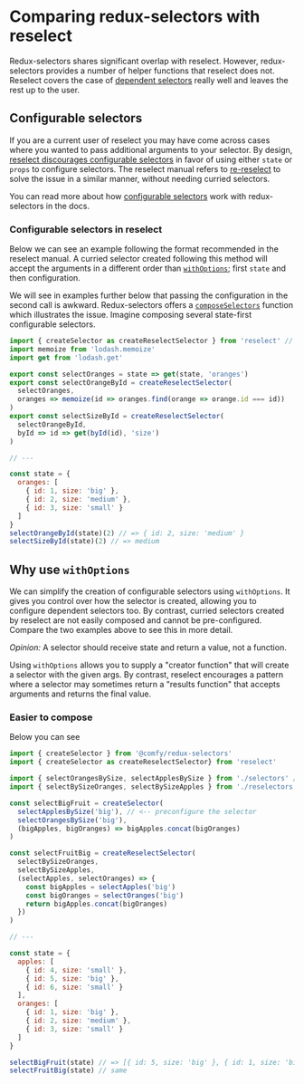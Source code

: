 # Comparing redux-selectors with reselect

Redux-selectors shares significant overlap with reselect. However, redux-selectors provides a number of helper functions that reselect does not. Reselect covers the case of [dependent selectors](/docs/usage/dependent-selectors.md) really well and leaves the rest up to the user.

## Configurable selectors

If you are a current user of reselect you may have come across cases where you wanted to pass additional arguments to your selector. By design, [reselect discourages configurable selectors](https://github.com/reactjs/reselect#q-how-do-i-create-a-selector-that-takes-an-argument) in favor of using either `state` or `props` to configure selectors. The reselect manual refers to [re-reselect](https://github.com/toomuchdesign/re-reselect) to solve the issue in a similar manner, without needing curried selectors.

You can read more about how [configurable selectors](/docs/usage/configurable-selectors.md) work with redux-selectors in the docs.

### Configurable selectors in reselect

Below we can see an example following the format recommended in the reselect manual. A curried selector created following this method will accept the arguments in a different order than [`withOptions`](/docs/api/withOptions.md); first `state` and then configuration.

We will see in examples further below that passing the configuration in the second call is awkward. Redux-selectors offers a [`composeSelectors`](./composeSelectors.md) function which illustrates the issue. Imagine composing several state-first configurable selectors.

```js
import { createSelector as createReselectSelector } from 'reselect' // <-- using reselect
import memoize from 'lodash.memoize'
import get from 'lodash.get'

export const selectOranges = state => get(state, 'oranges')
export const selectOrangeById = createReselectSelector(
  selectOranges,
  oranges => memoize(id => oranges.find(orange => orange.id === id))
)
export const selectSizeById = createReselectSelector(
  selectOrangeById,
  byId => id => get(byId(id), 'size')
)

// ---

const state = {
  oranges: [
    { id: 1, size: 'big' },
    { id: 2, size: 'medium' },
    { id: 3, size: 'small' }
  ]
}
selectOrangeById(state)(2) // => { id: 2, size: 'medium' }
selectSizeById(state)(2) // => medium
```

## Why use `withOptions`

We can simplify the creation of configurable selectors using `withOptions`. It gives you control over how the selector is created, allowing you to configure dependent selectors too. By contrast, curried selectors created by reselect are not easily composed and cannot be pre-configured. Compare the two examples above to see this in more detail.

*Opinion:* A selector should receive state and return a value, not a function.

Using `withOptions` allows you to supply a "creator function" that will create a selector with the given args. By contrast, reselect encourages a pattern where a selector may sometimes return a "results function" that accepts arguments and returns the final value.

### Easier to compose

Below you can see

```js
import { createSelector } from '@comfy/redux-selectors'
import { createSelector as createReselectSelector} from 'reselect'

import { selectOrangesBySize, selectApplesBySize } from './selectors' // <-- args first
import { selectBySizeOranges, selectBySizeApples } from './reselectors' // <-- state first

const selectBigFruit = createSelector(
  selectApplesBySize('big'), // <-- preconfigure the selector
  selectOrangesBySize('big'),
  (bigApples, bigOranges) => bigApples.concat(bigOranges)
)

const selectFruitBig = createReselectSelector(
  selectBySizeOranges,
  selectBySizeApples,
  (selectApples, selectOranges) => {
    const bigApples = selectApples('big')
    const bigOranges = selectOranges('big')
    return bigApples.concat(bigOranges)
  })
)

// ---

const state = {
  apples: [
    { id: 4, size: 'small' },
    { id: 5, size: 'big' },
    { id: 6, size: 'small' }
  ],
  oranges: [
    { id: 1, size: 'big' },
    { id: 2, size: 'medium' },
    { id: 3, size: 'small' }
  ]
}

selectBigFruit(state) // => [{ id: 5, size: 'big' }, { id: 1, size: 'big' }]
selectFruitBig(state) // same
```
